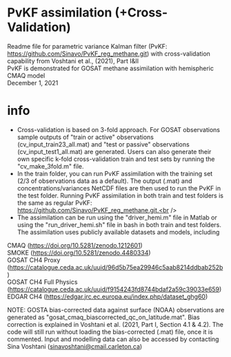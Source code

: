 # PvKF assimilation (+Cross-Validation)
Readme file for parametric variance Kalman filter (PvKF: https://github.com/Sinavo/PvKF_reg_methane.git) with cross-validation capability from Voshtani et al., (2021), Part I&II <br /> 
PvKF is demonstrated for GOSAT methane assimilation with hemispheric CMAQ model <br />
December 1, 2021 <br />

# info

- Cross-validation is based on 3-fold approach. For GOSAT observations sample outputs of "train or active" observations (cv_input_train23_all.mat) and "test or passive" observations (cv_input_test1_all.mat) are generated. Users can also generate their own specific k-fold cross-validation train and test sets by running the "cv_make_3fold.m" file. <br />
- In the train folder, you can run PvKF assimilation with the training set (2/3 of observations data as a default). The output (.mat) and concentrations/variances NetCDF files are then used to run the PvKF in the test folder. Running PvKF assimilation in both train and test folders is the same as regular PvKF: https://github.com/Sinavo/PvKF_reg_methane.git.<br /> 
- The assimilation can be run using the "driver_hemi.m" file in Matlab or using the "run_driver_hemi.sh" file in bash in both train and test folders.<br /> 
The assimilation uses publicly available datasets and models, including <br />

CMAQ (https://doi.org/10.5281/zenodo.1212601)<br />
SMOKE (https://doi.org/10.5281/zenodo.4480334)<br />
GOSAT CH4 Proxy (https://catalogue.ceda.ac.uk/uuid/96d5b75ea29946c5aab8214ddbab252b)<br />
GOSAT CH4 Full Physics (https://catalogue.ceda.ac.uk/uuid/f9154243fd8744bdaf2a59c39033e659)<br />
EDGAR CH4 (https://edgar.jrc.ec.europa.eu/index.php/dataset_ghg60)

NOTE: GOSTA bias-corrected data against surface (NOAA) observations are generated as "gosat_cmaq_biascorrected_qc_on_latitude.mat". Bias correction is explained in Voshtani et al. (2021, Part I, Section 4.1 & 4.2). The code will still run without loading the bias-corrected (.mat) file, once it is commented. Input and modelling data can also be accessed by contacting Sina Voshtani (sinavoshtani@cmail.carleton.ca)




